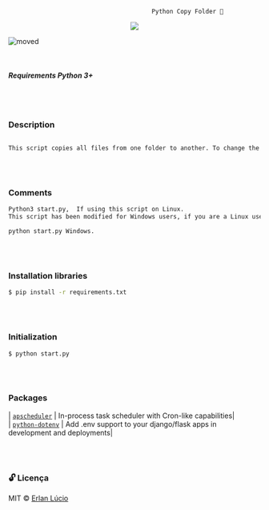 ﻿                                            Python Copy Folder 🔎



<p align="center">
<img src="https://user-images.githubusercontent.com/47280551/72212642-6324ad00-34be-11ea-8738-134ec84d7248.png">

![moved](https://user-images.githubusercontent.com/47280551/72212688-505ea800-34bf-11ea-86c9-f66945d811c2.png)
</p>

<br>


##### Requirements Python 3+
<br><br> 


 
### Description
```sh

This script copies all files from one folder to another. To change the folder path, go to. .env

```
<br><br> 

 

### Comments
```sh
Python3 start.py,  If using this script on Linux.
This script has been modified for Windows users, if you are a Linux user like me, you need to modify this script for your Linux environment.

python start.py Windows.
```
<br><br> 


### Installation libraries
```sh
$ pip install -r requirements.txt
```
<br><br>



### Initialization 

```sh
$ python start.py
```
<br><br> 
 


### Packages
| [`apscheduler`](https://pypi.org/project/APScheduler/) | In-process task scheduler with Cron-like capabilities|<br>
| [`python-dotenv`](https://pypi.org/project/python-dotenv) | Add .env support to your django/flask apps in development and deployments|<br>

<br><br> 


### 🔓 Licença 
MIT © [Erlan Lúcio](https://br.linkedin.com/in/erlan-lucio-760745183)
<br><br> 

